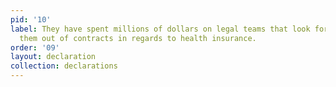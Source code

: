 ```yaml
---
pid: '10'
label: They have spent millions of dollars on legal teams that look for ways to get
  them out of contracts in regards to health insurance.
order: '09'
layout: declaration
collection: declarations
---
```

